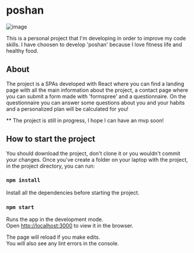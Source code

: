 # poshan

![image](https://user-images.githubusercontent.com/79847060/125277643-fcca5600-e311-11eb-9fe5-126b6cef27c8.png)

This is a personal project that I'm developing in order to improve my code skills. I have choosen to develop 'poshan' because I love fitness life and healthy food.

## About

The project is a SPAs developed with React where you can find a landing page with all the main information about the project, a contact page where you can submit a form made with 'formspree' and a questionnaire. On the questionnaire you can answer some questions about you and your habits and a personalized plan will be calculated for you!

\*\* The project is still in progress, I hope I can have an mvp soon!

## How to start the project

You should download the project, don't clone it or you wouldn't commit your changes.
Once you've create a folder on your laptop with the project, in the project directory, you can run:

### `npm install`

Install all the dependencies before starting the project.

### `npm start`

Runs the app in the development mode.\
Open [http://localhost:3000](http://localhost:3000) to view it in the browser.

The page will reload if you make edits.\
You will also see any lint errors in the console.
